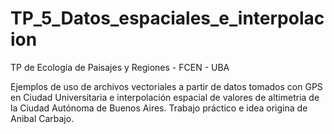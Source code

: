 # TP_5_Datos_espaciales_e_interpolacion
TP de Ecología de Paisajes y Regiones - FCEN - UBA

Ejemplos de uso de archivos vectoriales a partir de datos tomados con GPS en Ciudad Universitaria e interpolación espacial de valores de altimetria de la Ciudad Autónoma de Buenos Aires. Trabajo práctico e idea origina de Anibal Carbajo.
